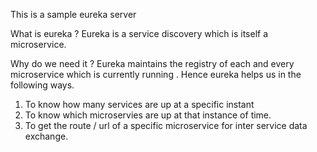 This is a sample eureka server

What is eureka ? 
Eureka is a service discovery which is itself a microservice.

Why do we need it ?
Eureka maintains the registry of each and every microservice which is currently running . Hence eureka helps us in the following ways.
1. To know how many services are up at a specific instant
2. To know which microservies are up at that instance of time.
3. To get the route / url of a specific microservice for inter service data exchange.